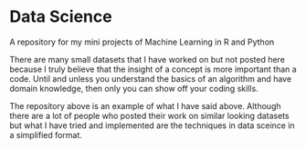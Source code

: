 # Data Science

A repository for my mini projects of Machine Learning in R and Python

There are many small datasets that I have worked on but not posted here because I truly believe that the insight of a concept is more important than a code. Until and unless you understand the basics of an algorithm and have domain knowledge, then only you can show off your coding skills.

The repository above is an example of what I have said above. Although there are a lot of people who posted their work on similar looking datasets but what I have tried and implemented are the techniques in data sceince in a simplified format.
